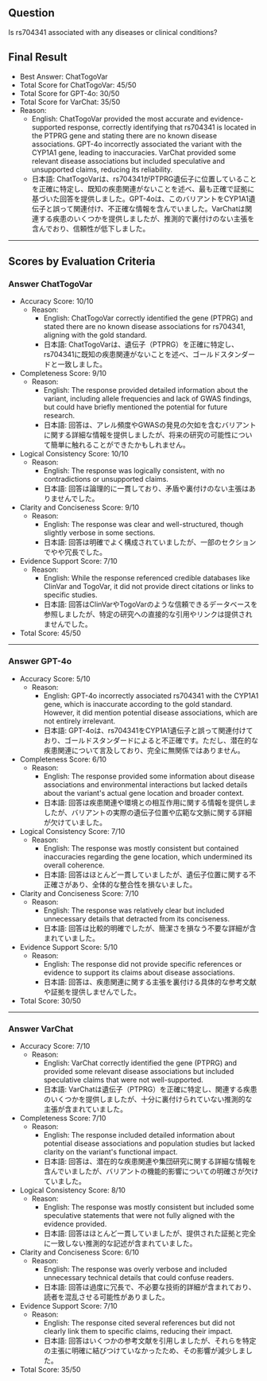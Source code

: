 ## Question

Is rs704341 associated with any diseases or clinical conditions?

## Final Result

- Best Answer: ChatTogoVar
- Total Score for ChatTogoVar: 45/50
- Total Score for GPT-4o: 30/50
- Total Score for VarChat: 35/50
- Reason:
  - English: ChatTogoVar provided the most accurate and evidence-supported response, correctly identifying that rs704341 is located in the PTPRG gene and stating there are no known disease associations. GPT-4o incorrectly associated the variant with the CYP1A1 gene, leading to inaccuracies. VarChat provided some relevant disease associations but included speculative and unsupported claims, reducing its reliability.
  - 日本語: ChatTogoVarは、rs704341がPTPRG遺伝子に位置していることを正確に特定し、既知の疾患関連がないことを述べ、最も正確で証拠に基づいた回答を提供しました。GPT-4oは、このバリアントをCYP1A1遺伝子と誤って関連付け、不正確な情報を含んでいました。VarChatは関連する疾患のいくつかを提供しましたが、推測的で裏付けのない主張を含んでおり、信頼性が低下しました。

---

## Scores by Evaluation Criteria

### Answer ChatTogoVar
- Accuracy Score: 10/10
  - Reason: 
    - English: ChatTogoVar correctly identified the gene (PTPRG) and stated there are no known disease associations for rs704341, aligning with the gold standard.
    - 日本語: ChatTogoVarは、遺伝子（PTPRG）を正確に特定し、rs704341に既知の疾患関連がないことを述べ、ゴールドスタンダードと一致しました。
- Completeness Score: 9/10
  - Reason: 
    - English: The response provided detailed information about the variant, including allele frequencies and lack of GWAS findings, but could have briefly mentioned the potential for future research.
    - 日本語: 回答は、アレル頻度やGWASの発見の欠如を含むバリアントに関する詳細な情報を提供しましたが、将来の研究の可能性について簡単に触れることができたかもしれません。
- Logical Consistency Score: 10/10
  - Reason: 
    - English: The response was logically consistent, with no contradictions or unsupported claims.
    - 日本語: 回答は論理的に一貫しており、矛盾や裏付けのない主張はありませんでした。
- Clarity and Conciseness Score: 9/10
  - Reason: 
    - English: The response was clear and well-structured, though slightly verbose in some sections.
    - 日本語: 回答は明確でよく構成されていましたが、一部のセクションでやや冗長でした。
- Evidence Support Score: 7/10
  - Reason: 
    - English: While the response referenced credible databases like ClinVar and TogoVar, it did not provide direct citations or links to specific studies.
    - 日本語: 回答はClinVarやTogoVarのような信頼できるデータベースを参照しましたが、特定の研究への直接的な引用やリンクは提供されませんでした。
- Total Score: 45/50

---

### Answer GPT-4o
- Accuracy Score: 5/10
  - Reason: 
    - English: GPT-4o incorrectly associated rs704341 with the CYP1A1 gene, which is inaccurate according to the gold standard. However, it did mention potential disease associations, which are not entirely irrelevant.
    - 日本語: GPT-4oは、rs704341をCYP1A1遺伝子と誤って関連付けており、ゴールドスタンダードによると不正確です。ただし、潜在的な疾患関連について言及しており、完全に無関係ではありません。
- Completeness Score: 6/10
  - Reason: 
    - English: The response provided some information about disease associations and environmental interactions but lacked details about the variant's actual gene location and broader context.
    - 日本語: 回答は疾患関連や環境との相互作用に関する情報を提供しましたが、バリアントの実際の遺伝子位置や広範な文脈に関する詳細が欠けていました。
- Logical Consistency Score: 7/10
  - Reason: 
    - English: The response was mostly consistent but contained inaccuracies regarding the gene location, which undermined its overall coherence.
    - 日本語: 回答はほとんど一貫していましたが、遺伝子位置に関する不正確さがあり、全体的な整合性を損ないました。
- Clarity and Conciseness Score: 7/10
  - Reason: 
    - English: The response was relatively clear but included unnecessary details that detracted from its conciseness.
    - 日本語: 回答は比較的明確でしたが、簡潔さを損なう不要な詳細が含まれていました。
- Evidence Support Score: 5/10
  - Reason: 
    - English: The response did not provide specific references or evidence to support its claims about disease associations.
    - 日本語: 回答は、疾患関連に関する主張を裏付ける具体的な参考文献や証拠を提供しませんでした。
- Total Score: 30/50

---

### Answer VarChat
- Accuracy Score: 7/10
  - Reason: 
    - English: VarChat correctly identified the gene (PTPRG) and provided some relevant disease associations but included speculative claims that were not well-supported.
    - 日本語: VarChatは遺伝子（PTPRG）を正確に特定し、関連する疾患のいくつかを提供しましたが、十分に裏付けられていない推測的な主張が含まれていました。
- Completeness Score: 7/10
  - Reason: 
    - English: The response included detailed information about potential disease associations and population studies but lacked clarity on the variant's functional impact.
    - 日本語: 回答は、潜在的な疾患関連や集団研究に関する詳細な情報を含んでいましたが、バリアントの機能的影響についての明確さが欠けていました。
- Logical Consistency Score: 8/10
  - Reason: 
    - English: The response was mostly consistent but included some speculative statements that were not fully aligned with the evidence provided.
    - 日本語: 回答はほとんど一貫していましたが、提供された証拠と完全に一致しない推測的な記述が含まれていました。
- Clarity and Conciseness Score: 6/10
  - Reason: 
    - English: The response was overly verbose and included unnecessary technical details that could confuse readers.
    - 日本語: 回答は過度に冗長で、不必要な技術的詳細が含まれており、読者を混乱させる可能性がありました。
- Evidence Support Score: 7/10
  - Reason: 
    - English: The response cited several references but did not clearly link them to specific claims, reducing their impact.
    - 日本語: 回答はいくつかの参考文献を引用しましたが、それらを特定の主張に明確に結びつけていなかったため、その影響が減少しました。
- Total Score: 35/50